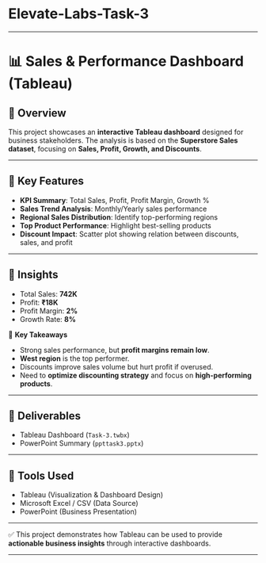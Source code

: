 # Elevate-Labs-Task-3

---

# 📊 Sales & Performance Dashboard (Tableau)

## 🔹 Overview

This project showcases an **interactive Tableau dashboard** designed for business stakeholders.
The analysis is based on the **Superstore Sales dataset**, focusing on **Sales, Profit, Growth, and Discounts**.

---

## 🔹 Key Features

* **KPI Summary**: Total Sales, Profit, Profit Margin, Growth %
* **Sales Trend Analysis**: Monthly/Yearly sales performance
* **Regional Sales Distribution**: Identify top-performing regions
* **Top Product Performance**: Highlight best-selling products
* **Discount Impact**: Scatter plot showing relation between discounts, sales, and profit

---

## 🔹 Insights

* Total Sales: **742K**
* Profit: **₹18K**
* Profit Margin: **2%**
* Growth Rate: **8%**

📍 **Key Takeaways**

* Strong sales performance, but **profit margins remain low**.
* **West region** is the top performer.
* Discounts improve sales volume but hurt profit if overused.
* Need to **optimize discounting strategy** and focus on **high-performing products**.

---

## 🔹 Deliverables

* Tableau Dashboard (`Task-3.twbx`)
* PowerPoint Summary (`ppttask3.pptx`)

---

## 🔹 Tools Used

* Tableau (Visualization & Dashboard Design)
* Microsoft Excel / CSV (Data Source)
* PowerPoint (Business Presentation)

---

✅ This project demonstrates how Tableau can be used to provide **actionable business insights** through interactive dashboards.

---

